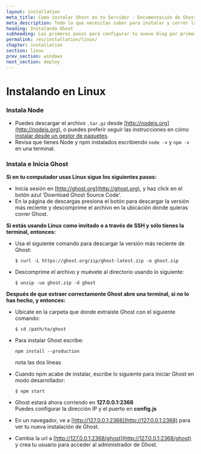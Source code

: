 ```yaml
---
layout: installation
meta_title: Como instalar Ghost en tu Servidor - Documentación de Ghost
meta_description: Todo lo que necesitas saber para instalar y correr la plataforma Ghost en tu ambiente local o remoto.
heading: Instalando Ghost
subheading: Los primeros pasos para configurar tu nuevo blog por primera vez.
permalink: /es/installation/linux/
chapter: installation
section: linux
prev_section: windows
next_section: deploy
---
```


# Instalando en Linux <a id="install-linux"></a>

### Instala Node

*   Puedes descargar el archivo `.tar.gz` desde [http://nodejs.org](http://nodejs.org), o puedes preferir seguir las instrucciones en cómo [instalar desde un gestor de paquetes](https://github.com/joyent/node/wiki/Installing-Node.js-via-package-manager).
*   Revisa que tienes Node y npm instalados escribiendo `node -v` y `npm -v` en una terminal.

### Instala e Inicia Ghost

**Si en tu computador usas Linux sigue los siguientes pasos:**

*   Inicia sesión en [http://ghost.org](http://ghost.org), y haz click en el botón azul 'Download Ghost Source Code'.
*   En la página de descargas presiona el botón para descargar la versión más reciente y descomprime el archivo en la ubicación donde quieras correr Ghost.

**Si estás usando Linux como invitado o a través de SSH y sólo tienes la terminal, entonces:**

*   Usa el siguiente comando para descargar la versión más reciente de Ghost:

    ```
    $ curl -L https://ghost.org/zip/ghost-latest.zip -o ghost.zip
    ```

*   Descomprime el archivo y muévete al directorio usando lo siguiente:

    ```
    $ unzip -uo ghost.zip -d ghost
    ```

**Después de que extraer correctamente Ghost abre una terminal, si no lo has hecho, y entonces:**

*   Ubícate en la carpeta que donde extraíste Ghost con el siguiente comando: 

    ```
    $ cd /path/to/ghost
    ```

*   Para instalar Ghost escribe:

    ```
    npm install --production
    ```
    <span class="note">nota las dos líneas</span>

*   Cuando npm acabe de instalar, escribe lo siguiente para iniciar Ghost en modo desarrollador:

    ```
    $ npm start
    ```

*   Ghost estará ahora corriendo en **127.0.0.1:2368**<br />
    <span class="note">Puedes configurar la dirección IP y el puerto en **config.js**</span>

*   En un navegador, ve a [http://127.0.0.1:2368](http://127.0.0.1:2368) para ver tu nueva instalación de Ghost.
*   Cambia la url a [http://127.0.0.1:2368/ghost](http://127.0.0.1:2368/ghost) y crea tu usuario para acceder al administrador de Ghost.
